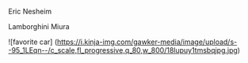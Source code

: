 Eric Nesheim

Lamborghini Miura

![favorite car] (https://i.kinja-img.com/gawker-media/image/upload/s--95_1LEqn--/c_scale,fl_progressive,q_80,w_800/18lupuy1tmsbqjpg.jpg)
